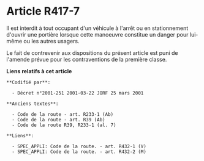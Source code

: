 # Article R417-7

Il est interdit à tout occupant d'un véhicule à l'arrêt ou en stationnement d'ouvrir une portière lorsque cette manoeuvre
constitue un danger pour lui-même ou les autres usagers.

Le fait de contrevenir aux dispositions du présent article est puni de l'amende prévue pour les contraventions de la première
classe.

**Liens relatifs à cet article**

	**Codifié par**:

	  - Décret n°2001-251 2001-03-22 JORF 25 mars 2001

	**Anciens textes**:

	  - Code de la route - art. R233-1 (Ab)
	  - Code de la route - art. R39 (Ab)
	  - Code de la route R39, R233-1 (al. 7)

	**Liens**:

	  - SPEC_APPLI: Code de la route. - art. R432-1 (V)
	  - SPEC_APPLI: Code de la route. - art. R432-2 (M)
